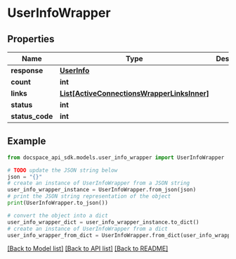 # UserInfoWrapper

## Properties

Name | Type | Description | Notes
------------ | ------------- | ------------- | -------------
**response** | [**UserInfo**](UserInfo.md) |  | [optional] 
**count** | **int** |  | [optional] 
**links** | [**List[ActiveConnectionsWrapperLinksInner]**](ActiveConnectionsWrapperLinksInner.md) |  | [optional] 
**status** | **int** |  | [optional] 
**status_code** | **int** |  | [optional] 

## Example

```python
from docspace_api_sdk.models.user_info_wrapper import UserInfoWrapper

# TODO update the JSON string below
json = "{}"
# create an instance of UserInfoWrapper from a JSON string
user_info_wrapper_instance = UserInfoWrapper.from_json(json)
# print the JSON string representation of the object
print(UserInfoWrapper.to_json())

# convert the object into a dict
user_info_wrapper_dict = user_info_wrapper_instance.to_dict()
# create an instance of UserInfoWrapper from a dict
user_info_wrapper_from_dict = UserInfoWrapper.from_dict(user_info_wrapper_dict)
```
[[Back to Model list]](../README.md#documentation-for-models) [[Back to API list]](../README.md#documentation-for-api-endpoints) [[Back to README]](../README.md)


